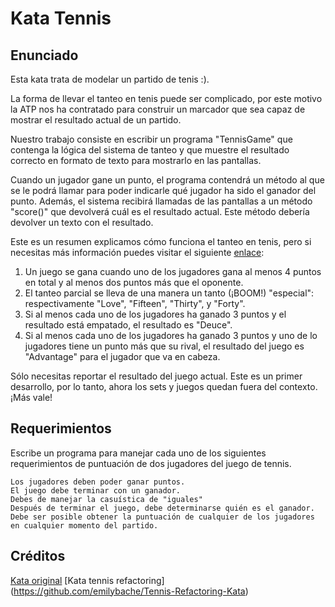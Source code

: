 # Kata Tennis

## Enunciado

Esta kata trata de modelar un partido de tenis :).

La forma de llevar el tanteo en tenis puede ser complicado, por este motivo la ATP nos ha contratado para construir un marcador que sea capaz de mostrar el resultado actual de un partido.

Nuestro trabajo consiste en escribir un programa "TennisGame" que contenga la lógica del sistema de tanteo y que muestre el resultado correcto en formato de texto para mostrarlo en las pantallas.

Cuando un jugador gane un punto, el programa contendrá un método al que se le podrá llamar para poder indicarle qué jugador ha sido el ganador del punto. Además, el sistema recibirá llamadas de las pantallas a un método "score()" que devolverá cuál es el resultado actual. Este método debería devolver un texto con el resultado.

Este es un resumen explicamos cómo funciona el tanteo en tenis, pero si necesitas más información puedes visitar el siguiente
[enlace](https://en.wikipedia.org/wiki/Tennis#Scoring):

1. Un juego se gana cuando uno de los jugadores gana al menos 4 puntos en total y al menos dos puntos más que el oponente.
2. El tanteo parcial se lleva de una manera un tanto (¡BOOM!) "especial": respectivamente "Love", "Fifteen", "Thirty", y "Forty".
3. Si al menos cada uno de los jugadores ha ganado 3 puntos y el resultado está empatado, el resultado es "Deuce".
4. Si al menos cada uno de los jugadores ha ganado 3 puntos y uno de lo jugadores tiene un punto más que su rival, el resultado del juego es "Advantage" para el jugador que va en cabeza.

Sólo necesitas reportar el resultado del juego actual. Este es un primer desarrollo, por lo tanto, ahora los sets y juegos quedan fuera del contexto. ¡Más vale!

## Requerimientos
Escribe un programa para manejar cada uno de los siguientes requerimientos de puntuación de dos jugadores del juego de tennis.

```
Los jugadores deben poder ganar puntos.
El juego debe terminar con un ganador.
Debes de manejar la casuística de "iguales"
Después de terminar el juego, debe determinarse quién es el ganador.
Debe ser posible obtener la puntuación de cualquier de los jugadores en cualquier momento del partido.
```

## Créditos

[Kata original](http://www.solveet.com/exercises/Kata-Tennis/13)
[Kata tennis refactoring] (https://github.com/emilybache/Tennis-Refactoring-Kata)
